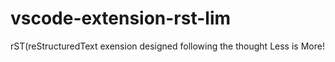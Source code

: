 # vscode-extension-rst-lim
rST(reStructuredText exension designed following the thought Less is More!
